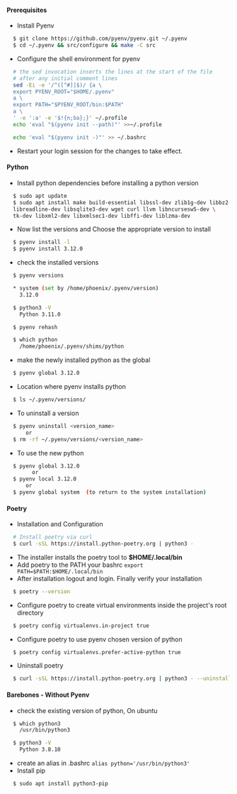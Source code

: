 #### Prerequisites

* Install Pyenv 
~~~bash
  $ git clone https://github.com/pyenv/pyenv.git ~/.pyenv
  $ cd ~/.pyenv && src/configure && make -C src
~~~

* Configure the shell environment for pyenv
~~~bash
  # the sed invocation inserts the lines at the start of the file
  # after any initial comment lines
  sed -Ei -e '/^([^#]|$)/ {a \
  export PYENV_ROOT="$HOME/.pyenv"
  a \
  export PATH="$PYENV_ROOT/bin:$PATH"
  a \
  ' -e ':a' -e '$!{n;ba};}' ~/.profile
  echo 'eval "$(pyenv init --path)"' >>~/.profile

  echo 'eval "$(pyenv init -)"' >> ~/.bashrc
~~~
* Restart your login session for the changes to take effect.

#### Python

* Install python dependencies before installing a python version
~~~bash
  $ sudo apt update
  $ sudo apt install make build-essential libssl-dev zlib1g-dev libbz2-dev \
  libreadline-dev libsqlite3-dev wget curl llvm libncursesw5-dev \
  tk-dev libxml2-dev libxmlsec1-dev libffi-dev liblzma-dev
~~~
* Now list the versions and Choose the appropriate version to install
~~~bash
  $ pyenv install -l
  $ pyenv install 3.12.0
~~~

* check the installed versions
~~~bash
  $ pyenv versions 

  * system (set by /home/phoenix/.pyenv/version)
    3.12.0

  $ python3 -V
    Python 3.11.0

  $ pyenv rehash

  $ which python
    /home/phoenix/.pyenv/shims/python
~~~

* make the newly installed python as the global
~~~bash
  $ pyenv global 3.12.0
~~~
* Location where pyenv installs python
~~~bash
  $ ls ~/.pyenv/versions/
~~~

* To uninstall a version 
~~~bash
  $ pyenv uninstall <version_name> 
      or
  $ rm -rf ~/.pyenv/versions/<version_name>
~~~

* To use the new python 
~~~bash
  $ pyenv global 3.12.0 
    	or
  $ pyenv local 3.12.0
      or
  $ pyenv global system  (to return to the system installation)
~~~

#### Poetry 

* Installation and Configuration
~~~bash
  # Install poetry via curl
  $ curl -sSL https://install.python-poetry.org | python3 -
~~~
* The installer installs the poetry tool to **$HOME/.local/bin**
* Add poetry to the PATH your bashrc `export PATH=$PATH:$HOME/.local/bin`
* After installation logout and login. Finally verify your installation
~~~bash
  $ poetry --version
~~~
* Configure poetry to create virtual environments inside the project's root directory
~~~bash
  $ poetry config virtualenvs.in-project true
~~~
* Configure poetry to use pyenv chosen version of python
~~~bash
  $ poetry config virtualenvs.prefer-active-python true
~~~

* Uninstall poetry
~~~bash
  $ curl -sSL https://install.python-poetry.org | python3 - --uninstall
~~~

#### Barebones -  Without Pyenv 

* check the existing version of python, On ubuntu
~~~bash
  $ which python3
    /usr/bin/python3

  $ python3 -V
    Python 3.8.10
~~~

* create an alias in .bashrc `alias python='/usr/bin/python3'`
* Install pip
~~~bash
  $ sudo apt install python3-pip 
~~~
